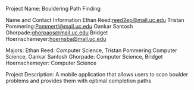 Project Name:
Bouldering Path Finding

Name and Contact Information
Ethan Reed:reed2ep@mail.uc.edu
Tristan Pommering:Pommertl@mail.uc.edu
Oankar Santosh Ghorpade:ghorpaos@mail.uc.edu
Bridget Hoernschemeyer:hoernsba@mail.uc.edu

Majors:
Ethan Reed: Computer Science,
Tristan Pommering:Computer Science,
Oankar Santosh Ghorpade: Computer Science,
Bridget Hoernschemeyer: Computer Science

Project Description:
A mobile application that allows users to scan boulder problems and provides them with optimal completion paths
